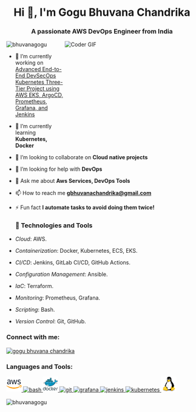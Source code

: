 <h1 align="center">Hi 👋, I'm Gogu Bhuvana Chandrika</h1>
<h3 align="center">A passionate AWS DevOps Engineer from India</h3>
<img alt="Coder GIF" height=250 width=350 img align="right" src="https://res.cloudinary.com/practicaldev/image/fetch/s--O0u1bNHs--/c_limit%2Cf_auto%2Cfl_progressive%2Cq_66%2Cw_880/https://miro.medium.com/max/1400/0*PXf5ge7QCN9Ga_CL.gif" />

<p align="left"> <img src="https://komarev.com/ghpvc/?username=bhuvanagogu&label=Profile%20views&color=0e75b6&style=flat" alt="bhuvanagogu" /> </p>

- 🔭 I’m currently working on [Advanced End-to-End DevSecOps Kubernetes Three-Tier Project using AWS EKS, ArgoCD, Prometheus, Grafana, and Jenkins](https://github.com/bhuvanagogu/End-to-End-Kubernetes-Three-Tier-DevSecOps-Project.git)

- 🌱 I’m currently learning **Kubernetes, Docker**

- 👯 I’m looking to collaborate on **Cloud native projects**

- 🤝 I’m looking for help with **DevOps**

- 💬 Ask me about **Aws Services, DevOps Tools**

- 📫 How to reach me **gbhuvanachandrika@gmail.com**

- ⚡ Fun fact **I automate tasks to avoid doing them twice!**
  ### 🔧 Technologies and Tools

- *Cloud*: AWS.
- *Containerization*: Docker, Kubernetes, ECS, EKS.
- *CI/CD*: Jenkins, GitLab CI/CD, GitHub Actions.
- *Configuration Management*: Ansible.
- *IaC*: Terraform.
- *Monitoring*: Prometheus, Grafana.
- *Scripting*: Bash.
- *Version Control*: Git, GitHub.

<h3 align="left">Connect with me:</h3>
<p align="left">
<a href="https://linkedin.com/in/gogu bhuvana chandrika" target="blank"><img align="center" src="https://raw.githubusercontent.com/rahuldkjain/github-profile-readme-generator/master/src/images/icons/Social/linked-in-alt.svg" alt="gogu bhuvana chandrika" height="30" width="40" /></a>
</p>

<h3 align="left">Languages and Tools:</h3>
<p align="left"> <a href="https://aws.amazon.com" target="_blank" rel="noreferrer"> <img src="https://raw.githubusercontent.com/devicons/devicon/master/icons/amazonwebservices/amazonwebservices-original-wordmark.svg" alt="aws" width="40" height="40"/> </a> <a href="https://www.gnu.org/software/bash/" target="_blank" rel="noreferrer"> <img src="https://www.vectorlogo.zone/logos/gnu_bash/gnu_bash-icon.svg" alt="bash" width="40" height="40"/> </a> <a href="https://www.docker.com/" target="_blank" rel="noreferrer"> <img src="https://raw.githubusercontent.com/devicons/devicon/master/icons/docker/docker-original-wordmark.svg" alt="docker" width="40" height="40"/> </a> <a href="https://git-scm.com/" target="_blank" rel="noreferrer"> <img src="https://www.vectorlogo.zone/logos/git-scm/git-scm-icon.svg" alt="git" width="40" height="40"/> </a> <a href="https://grafana.com" target="_blank" rel="noreferrer"> <img src="https://www.vectorlogo.zone/logos/grafana/grafana-icon.svg" alt="grafana" width="40" height="40"/> </a> <a href="https://www.jenkins.io" target="_blank" rel="noreferrer"> <img src="https://www.vectorlogo.zone/logos/jenkins/jenkins-icon.svg" alt="jenkins" width="40" height="40"/> </a> <a href="https://kubernetes.io" target="_blank" rel="noreferrer"> <img src="https://www.vectorlogo.zone/logos/kubernetes/kubernetes-icon.svg" alt="kubernetes" width="40" height="40"/> </a> <a href="https://www.linux.org/" target="_blank" rel="noreferrer"> <img src="https://raw.githubusercontent.com/devicons/devicon/master/icons/linux/linux-original.svg" alt="linux" width="40" height="40"/> </a> </p>

<p><img align="center" src="https://github-readme-stats.vercel.app/api/top-langs?username=bhuvanagogu&show_icons=true&locale=en&layout=compact" alt="bhuvanagogu" /></p>
